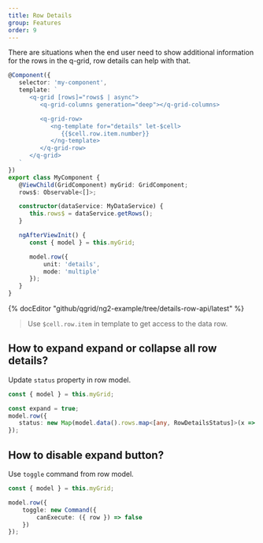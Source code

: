 ```yaml
---
title: Row Details
group: Features
order: 9
---
```


There are situations when the end user need to show additional information for the rows in the q-grid, row details can help with that.

```typescript
@Component({
   selector: 'my-component',
   template: `
      <q-grid [rows]="rows$ | async">
         <q-grid-columns generation="deep"></q-grid-columns>

         <q-grid-row>
            <ng-template for="details" let-$cell>
               {{$cell.row.item.number}}
            </ng-template>
         </q-grid-row>
      </q-grid>
   `
})
export class MyComponent {
   @ViewChild(GridComponent) myGrid: GridComponent;   
   rows$: Observable<[]>;

   constructor(dataService: MyDataService) {
      this.rows$ = dataService.getRows();
   }

   ngAfterViewInit() {
      const { model } = this.myGrid;

      model.row({
          unit: 'details',
          mode: 'multiple'
      });
   }
}
```

{% docEditor "github/qgrid/ng2-example/tree/details-row-api/latest" %}

> Use `$cell.row.item` in template to get access to the data row.

## How to expand expand or collapse all row details?

Update `status` property in row model.

```typescript
const { model } = this.myGrid;

const expand = true;
model.row({
   status: new Map(model.data().rows.map<[any, RowDetailsStatus]>(x => [x, new RowDetailsStatus(expand)]))
});
```

## How to disable expand button?

Use `toggle` command from row model.

```typescript
const { model } = this.myGrid;

model.row({
	toggle: new Command({
		canExecute: ({ row }) => false
	})
});
```